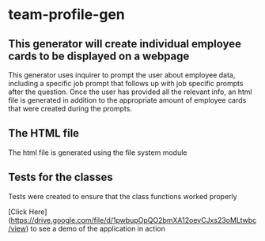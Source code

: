 # team-profile-gen

## This generator will create individual employee cards to be displayed on a webpage

This generator uses inquirer to prompt the user about employee data, including a specific job prompt that follows up with job specific prompts after the question.  Once the user has provided all the relevant info, an html file is generated in addition to the appropriate amount of employee cards that were created during the prompts.

## The HTML file

The html file is generated using the file system module 

## Tests for the classes

Tests were created to ensure that the class functions worked properly

[Click Here] (https://drive.google.com/file/d/1pwbupOpQO2bmXA12oeyCJxs23oMLtwbc/view) to see a demo of the application in action